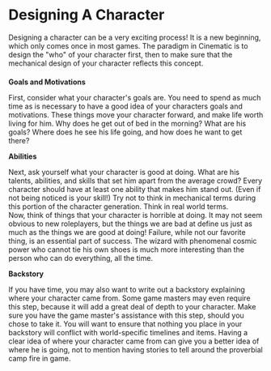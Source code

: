 # Designing A Character

Designing a character can be a very exciting process! It is a new beginning, which only comes once in most games. The paradigm in Cinematic is to design the "who" of your character first, then to make sure that the mechanical design of your character reflects this concept.

####

**Goals and Motivations**

First, consider what your character's goals are. You need to spend as much time as is necessary to have a good idea of your characters goals and motivations. These things move your character forward, and make life worth living for him. Why does he get out of bed in the morning? What are his goals? Where does he see his life going, and how does he want to get there?

**Abilities**

Next, ask yourself what your character is good at doing. What are his talents, abilities, and skills that set him apart from the average crowd? Every character should have at least one ability that makes him stand out. (Even if not being noticed is your skill!) Try not to think in mechanical terms during this portion of the character generation. Think in real world terms.\
Now, think of things that your character is horrible at doing. It may not seem obvious to new roleplayers, but the things we are bad at define us just as much as the things we are good at doing! Failure, while not our favorite thing, is an essential part of success. The wizard with phenomenal cosmic power who cannot tie his own shoes is much more interesting than the person who can do everything, all the time.

**Backstory**

If you have time, you may also want to write out a backstory explaining where your character came from. Some game masters may even require this step, because it will add a great deal of depth to your character. Make sure you have the game master's assistance with this step, should you chose to take it. You will want to ensure that nothing you place in your backstory will conflict with world-specific timelines and items. Having a clear idea of where your character came from can give you a better idea of where he is going, not to mention having stories to tell around the proverbial camp fire in game.

